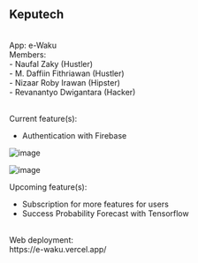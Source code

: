 <h2>Keputech</h2><br />
App: e-Waku<br />
Members:<br />
- Naufal Zaky (Hustler)<br />
- M. Daffiin Fithriawan (Hustler)<br />
- Nizaar Roby Irawan (Hipster)<br />
- Revanantyo Dwigantara (Hacker)<br />
<br />

Current feature(s):
- Authentication with Firebase

![image](https://github.com/xmall75/E-Waku/assets/34641833/1ee3f989-d246-42cb-8098-9e9cee38cd4d)

![image](https://github.com/xmall75/E-Waku/assets/34641833/04391972-69b9-4229-8787-17b24e036571)

Upcoming feature(s):
- Subscription for more features for users
- Success Probability Forecast with Tensorflow

<br />
Web deployment:<br />
https://e-waku.vercel.app/